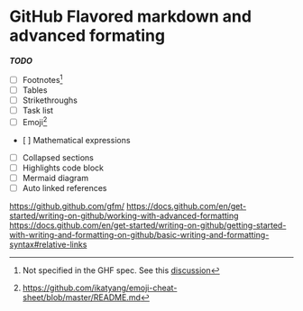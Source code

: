 # GitHub Flavored markdown and advanced formating

***TODO***

- [ ] Footnotes[^ref1]
- [ ] Tables
- [ ] Strikethroughs
- [ ] Task list
- [ ] Emoji[^ref2]
- [ ] Mathematical expressions
- [ ] Collapsed sections
- [ ] Highlights code block
- [ ] Mermaid diagram
- [ ] Auto linked references

<https://github.github.com/gfm/>
<https://docs.github.com/en/get-started/writing-on-github/working-with-advanced-formatting>
<https://docs.github.com/en/get-started/writing-on-github/getting-started-with-writing-and-formatting-on-github/basic-writing-and-formatting-syntax#relative-links>

[^ref1]: Not specified in the GHF spec. See this
    [discussion](https://github.com/orgs/community/discussions/44669)
[^ref2]:
    <https://github.com/ikatyang/emoji-cheat-sheet/blob/master/README.md>
